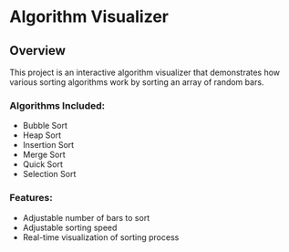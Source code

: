 # Algorithm Visualizer


## Overview

This project is an interactive algorithm visualizer that demonstrates how various sorting algorithms work by sorting an array of random bars.

### Algorithms Included:

- Bubble Sort
- Heap Sort
- Insertion Sort
- Merge Sort
- Quick Sort
- Selection Sort

### Features:

- Adjustable number of bars to sort
- Adjustable sorting speed
- Real-time visualization of sorting process


